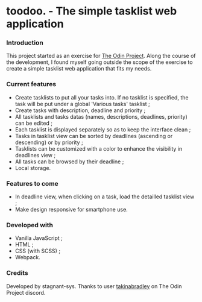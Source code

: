 # toodoo. - The simple tasklist web application

### Introduction

This project started as an exercise for [The Odin Project](https://www.theodinproject.com/).
Along the course of the development, I found myself going outside the scope of the exercise to create a simple tasklist web application that fits my needs.


### Current features

- Create tasklists to put all your tasks into. If no tasklist is specified, the task will be put under a global 'Various tasks' tasklist ;
- Create tasks with description, deadline and priority ;
- All tasklists and tasks datas (names, descriptions, deadlines, priority) can be edited ;
- Each tasklist is displayed separately so as to keep the interface clean ;
- Tasks in tasklist view can be sorted by deadlines (ascending or descending) or by priority ;
- Tasklists can be customized with a color to enhance the visibility in deadlines view ;
- All tasks can be browsed by their deadline ;
- Local storage.


### Features to come

- In deadline view, when clicking on a task, load the detailled tasklist view ;
- Make design responsive for smartphone use.


### Developed with

- Vanilla JavaScript ;
- HTML ;
- CSS (with SCSS) ;
- Webpack.


### Credits

Developed by stagnant-sys.
Thanks to user [takinabradley](https://github.com/takinabradley) on The Odin Project discord.